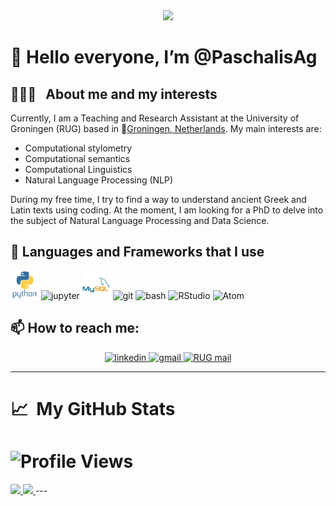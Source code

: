 <div id="header" align="center">
  <img src="https://media.giphy.com/media/lbcLMX9B6sTsGjUmS3/giphy.gif" width="400"/>
</div>

# 👋 Hello everyone, I’m @PaschalisAg


## 👨🏻‍💻 &nbsp; About me and my interests

Currently, I am a Teaching and Research Assistant at the University of Groningen (RUG) based in 📍[Groningen, Netherlands](https://www.google.com/maps/@53.2106031,6.5721602,11.48z). My main interests are:
- Computational stylometry
- Computational semantics
- Computational Linguistics
- Natural Language Processing (NLP)

During my free time, I try to find a way to understand ancient Greek and Latin texts using coding.
At the moment, I am looking for a PhD to delve into the subject of Natural Language Processing and Data Science.


## 📄 Languages and Frameworks that I use
<p align="left">
<img src="https://raw.githubusercontent.com/devicons/devicon/master/icons/python/python-original-wordmark.svg" alt="python" width="45" height="45" />  
<img src="https://cdn.jsdelivr.net/gh/devicons/devicon/icons/jupyter/jupyter-original-wordmark.svg" alt="jupyter" width="45" height="45"/>
<img src="https://raw.githubusercontent.com/devicons/devicon/master/icons/mysql/mysql-original-wordmark.svg" alt="mysql" width="45" height="45" />
<img src="https://cdn.jsdelivr.net/gh/devicons/devicon/icons/git/git-original.svg" alt="git" width="45" height="45"/>
<img src="https://cdn.jsdelivr.net/gh/devicons/devicon/icons/bash/bash-original.svg" alt="bash" width="45" height="45"/>
<img src="https://cdn.jsdelivr.net/gh/devicons/devicon/icons/rstudio/rstudio-original.svg" alt="RStudio" width="45" height="45"/>
<img src="https://cdn.jsdelivr.net/gh/devicons/devicon/icons/atom/atom-original-wordmark.svg" alt="Atom" width="45" height="45"/>

</p>


##  📫 How to reach me:
<div align="center">
<a href="https://www.linkedin.com/in/paschalis-agapitos-1b5284217/">
<img src="https://img.shields.io/badge/visit%20my%20Linkedin-0A66C2?style=for-the-badge&logo=linkedin&logoColor=white" alt="linkedin" />
</a>
<a href="mailto:pasxalisag9@gmail.com">
<img src="https://img.shields.io/badge/email-EA4335?style=for-the-badge&logo=gmail&logoColor=white" alt="gmail" />
</a>
<a href="mailto:p.agapitos@rug.nl">
<img src="https://img.shields.io/badge/RUG%20email-EA4335?style=for-the-badge&logo=gmail&logoColor=white" alt="RUG mail" />
</a>
</div>

---

# 📈 &nbsp;My GitHub Stats
# ![Profile Views](https://komarev.com/ghpvc/?username=PaschalisAg&style=for-the-badge)
<a href="https://github.com/PaschalisAg">
  <img height="180em" src="https://github-readme-stats.vercel.app/api?username=PaschalisAg&theme=noctis_minimus&show_icons=true" />
  <img height="180em" src="https://github-readme-stats.vercel.app/api/top-langs/?username=PaschalisAg&theme=noctis_minimus&layout=compact" />
</a>
---
